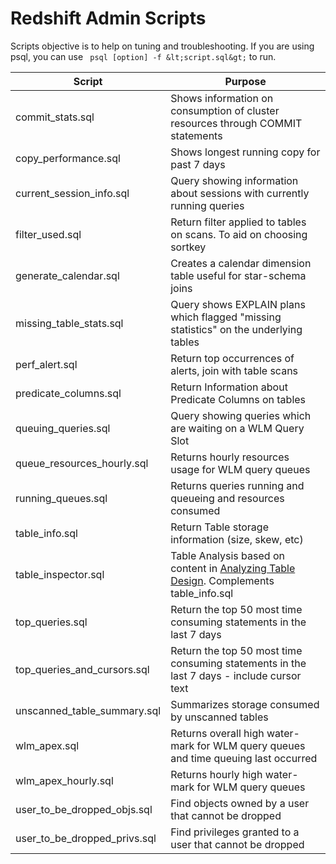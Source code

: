 # Redshift Admin Scripts
Scripts objective is to help on tuning and troubleshooting.
If you are using psql, you can use ``` psql [option] -f &lt;script.sql&gt;``` to run.

| Script | Purpose |
| ------------- | ------------- |
| commit_stats.sql | Shows information on consumption of cluster resources through COMMIT statements |
| copy_performance.sql | Shows longest running copy for past 7 days |
| current_session_info.sql | Query showing information about sessions with currently running queries |
| filter_used.sql | Return filter applied to tables on scans. To aid on choosing sortkey |
| generate_calendar.sql | Creates a calendar dimension table useful for star-schema joins |
| missing_table_stats.sql | Query shows EXPLAIN plans which flagged "missing statistics" on the underlying tables |
| perf_alert.sql | Return top occurrences of alerts, join with table scans |
| predicate_columns.sql | Return Information about Predicate Columns on tables |_
| queuing_queries.sql | Query showing queries which are waiting on a WLM Query Slot |
| queue_resources_hourly.sql | Returns hourly resources usage for WLM query queues |
| running_queues.sql | Returns queries running and queueing and resources consumed |
| table_info.sql | Return Table storage information (size, skew, etc) |
| table_inspector.sql | Table Analysis based on content in [Analyzing Table Design](http://docs.aws.amazon.com/redshift/latest/dg/c_analyzing-table-design.html). Complements table_info.sql |
| top_queries.sql | Return the top 50 most time consuming statements in the last 7 days |
| top_queries_and_cursors.sql | Return the top 50 most time consuming statements in the last 7 days - include cursor text |
| unscanned_table_summary.sql | Summarizes storage consumed by unscanned tables |
| wlm_apex.sql | Returns overall high water-mark for WLM query queues and time queuing last occurred |
| wlm_apex_hourly.sql | Returns hourly high water-mark for WLM query queues |
| user_to_be_dropped_objs.sql | Find objects owned by a user that cannot be dropped |
| user_to_be_dropped_privs.sql | Find privileges granted to a user that cannot be dropped |

